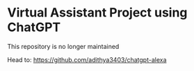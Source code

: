# Virtual Assistant Project using ChatGPT

This repository is no longer maintained

Head to: https://github.com/adithya3403/chatgpt-alexa

